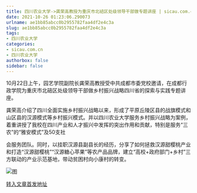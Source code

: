 ```yaml
---
title: 四川农业大学->龚荣高教授为重庆市北碚区处级领导干部做专题讲座 | sicau.com.cn
date: 2021-10-26 01:23:06.290073
urlname: ae1bb85abcc0b2955782faa4df2e4c3a
slug: ae1bb85abcc0b2955782faa4df2e4c3a
tags: 
- 四川农业大学
categories:
- sicau.com.cn
- 四川农业大学
authorbox: false
sidebar: false
---
```

10月22日上午，园艺学院副院长龚荣高教授受中共成都市委党校邀请，在成都行政学院为重庆市北碚区处级领导干部做乡村振兴战略四川省的探索与实践专题讲座。  

龚荣高介绍了四川全面实施乡村振兴战略以来，形成了平原丘陵区县的战旗模式和山区县的汉源模式等乡村振兴模式。并以四川农业大学服务乡村振兴战略为案例，着重讲授了我校在四川产业和人才振兴中发挥的突出作用和贡献，特别是服务“三农”的“雅安模式”及50支社
<!--more-->
会服务团队。同时，以挂职汉源县副县长的经历，分享了如何拯救汉源甜樱桃产业和打造“汉源甜樱桃”“汉源糖心苹果”等农产品品牌，建立“高校+政府部门+乡村”三方联动的产业示范基地，带动贫困村向小康村的转变。

![图](https://news.sicau.edu.cn/__local/6/06/E0/7B370923F37274DDC5DFD446AC6_0AA239E2_26A75.jpg)

[转入文章首发地址](https://news.sicau.edu.cn/info/1078/65077.htm)